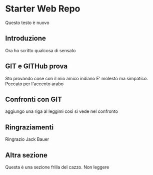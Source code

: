 # Starter Web Repo

Questo testo è nuovo

## Introduzione
Ora ho scritto qualcosa di sensato

## GIT e GITHub prova

Sto provando cose con il mio amico indiano
E' molesto ma simpatico. Peccato per l'accento arabo

## Confronti con GIT
aggiungo una riga al leggimi così si vede nel confronto

## Ringraziamenti
Ringrazio Jack Bauer

## Altra sezione
Questa è una sezione frilla del cazzo. Non leggere